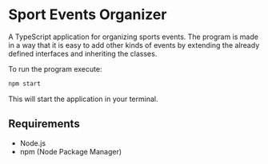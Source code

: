 # Sport Events Organizer

A TypeScript application for organizing sports events. The program is made in a way that it is easy to add other kinds of events by extending the already defined interfaces and inheriting the classes.

To run the program execute:

```bash
npm start
```

This will start the application in your terminal.

## Requirements

- Node.js
- npm (Node Package Manager)
